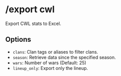 # /export cwl

Export CWL stats to Excel.

## Options

- `clans`: Clan tags or aliases to filter clans.
- `season`: Retrieve data since the specified season.
- `wars`: Number of wars (Default: 25)
- `lineup_only`: Export only the lineup.

